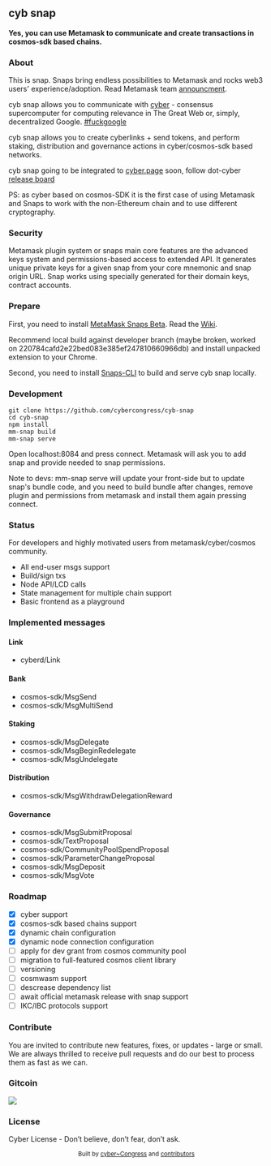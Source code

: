 ## cyb snap

**Yes, you can use Metamask to communicate and create transactions in cosmos-sdk based chains.**

### About

This is snap. Snaps bring endless possibilities to Metamask and rocks web3 users' experience/adoption. Read Metamask team [announcment](https://medium.com/metamask/introducing-the-next-evolution-of-the-web3-wallet-4abdf801a4ee).

cyb snap allows you to communicate with [cyber](https://github.com/cybercongress/go-cyber) - consensus supercomputer for computing relevance in The Great Web or, simply, decentralized Google. [#fuckgoogle](t.me/fuckgoogle)

cyb snap allows you to create cyberlinks + send tokens, and perform staking, distribution and governance actions in cyber/cosmos-sdk based networks.

cyb snap going to be integrated to [cyber.page](https://cyber.page) soon, follow dot-cyber [release board](https://github.com/cybercongress/dot-cyber/projects/5)

PS: as cyber based on cosmos-SDK it is the first case of using Metamask and Snaps to work with the non-Ethereum chain and to use different cryptography.

### Security

Metamask plugin system or snaps main core features are the advanced keys system and permissions-based access to extended API. It generates unique private keys for a given snap from your core mnemonic and snap origin URL. Snap works using specially generated for their domain keys, contract accounts.

### Prepare
First, you need to install [MetaMask Snaps Beta](https://github.com/MetaMask/metamask-snaps-beta). Read the [Wiki](https://github.com/MetaMask/metamask-snaps-beta/wiki).

Recommend local build against developer branch (maybe broken, worked on 220784cafd2e22bed083e385ef247810660966db) and install unpacked extension to your Chrome.

Second, you need to install [Snaps-CLI](https://github.com/MetaMask/metamask-snaps-beta) to build and serve cyb snap locally.

### Development

```
git clone https://github.com/cybercongress/cyb-snap
cd cyb-snap
npm install
mm-snap build
mm-snap serve
```

Open localhost:8084 and press connect. Metamask will ask you to add snap and provide needed to snap permissions. 

Note to devs: mm-snap serve will update your front-side but to update snap's bundle code, and you need to build bundle after changes, remove plugin and permissions from metamask and install them again pressing connect.

### Status
For developers and highly motivated users from metamask/cyber/cosmos community.

- All end-user msgs support
- Build/sign txs
- Node API/LCD calls
- State management for multiple chain support
- Basic frontend as a playground

### Implemented messages
#### Link
- cyberd/Link
#### Bank
- cosmos-sdk/MsgSend
- cosmos-sdk/MsgMultiSend
#### Staking
- cosmos-sdk/MsgDelegate
- cosmos-sdk/MsgBeginRedelegate
- cosmos-sdk/MsgUndelegate
#### Distribution
- cosmos-sdk/MsgWithdrawDelegationReward
#### Governance
- cosmos-sdk/MsgSubmitProposal
- cosmos-sdk/TextProposal
- cosmos-sdk/CommunityPoolSpendProposal
- cosmos-sdk/ParameterChangeProposal
- cosmos-sdk/MsgDeposit
- cosmos-sdk/MsgVote

### Roadmap
- [x] cyber support 
- [x] cosmos-sdk based chains support
- [x] dynamic chain configuration
- [x] dynamic node connection configuration
- [ ] apply for dev grant from cosmos community pool
- [ ] migration to full-featured cosmos client library
- [ ] versioning
- [ ] cosmwasm support
- [ ] descrease dependency list
- [ ] await official metamask release with snap support
- [ ] IKC/IBC protocols support

### Contribute
You are invited to contribute new features, fixes, or updates - large or small. We are always thrilled to receive pull requests and do our best to process them as fast as we can. 

### Gitcoin
<a href="https://gitcoin.co/explorer?q=congress">
    <img src="https://gitcoin.co/funding/embed?repo=https://github.com/cybercongress/cyb-snap">
</a>

### License
Cyber License - Don’t believe, don’t fear, don’t ask.

<div align="center">
 <sub>Built by
 <a href="https://twitter.com/cyber_devs">cyber~Congress</a> and
 <a href="https://github.com/cybercongress/cyberd/graphs/contributors">contributors</a>
</div>